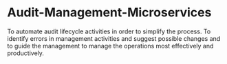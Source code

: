 # Audit-Management-Microservices

To automate audit lifecycle activities in order to simplify the process. To identify errors in management activities and suggest possible changes and to guide the management to manage the operations most effectively and productively.
